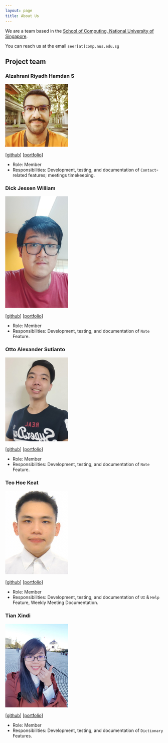 ```yaml
---
layout: page
title: About Us
---
```


We are a team based in the [School of Computing, National University of Singapore](http://www.comp.nus.edu.sg).

You can reach us at the email `seer[at]comp.nus.edu.sg`

## Project team

### Alzahrani Riyadh Hamdan S

<img src="images/riyadh-h.png" width="200px">

[[github](https://github.com/riyadh-h)]
[[portfolio](team/riyadh-h.md)]

* Role: Member
* Responsibilities: Development, testing, and documentation of `Contact`-related features; meetings timekeeping.

### Dick Jessen William

<img src="images/jessen11.png" width="200px">

[[github](http://github.com/jessen11)]
[[portfolio](team/jessen11.md)]

* Role: Member
* Responsibilities: Development, testing, and documentation of `Note` Feature.

### Otto Alexander Sutianto

<img src="images/godjuansan.png" width="200px">

[[github](http://github.com/godjuansan)]
[[portfolio](team/godjuansan.md)]

* Role: Member
* Responsibilities: Development, testing, and documentation of `Note` Feature.

### Teo Hoe Keat

<img src="images/teohoekeat.png" width="200px">

[[github](http://github.com/teohoekeat)]
[[portfolio](team/teohoekeat.md)]

* Role: Member
* Responsibilities: Development, testing, and documentation of `UI` & `Help` Feature, Weekly Meeting Documentation.  

### Tian Xindi

<img src="images/xinditian.png" width="200px">

[[github](http://github.com/XindiTian)]
[[portfolio](team/xinditian.md)]

* Role: Member
* Responsibilities: Development, testing, and documentation of `Dictionary` Features.
